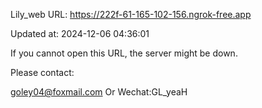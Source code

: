 Lily_web URL: https://222f-61-165-102-156.ngrok-free.app

Updated at: 2024-12-06 04:36:01

If you cannot open this URL, the server might be down.

Please contact: 

goley04@foxmail.com Or Wechat:GL_yeaH